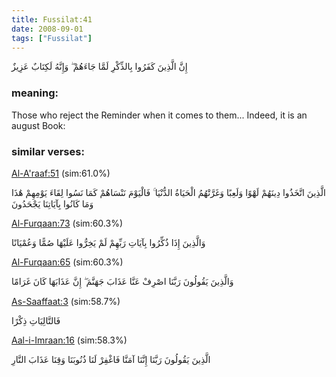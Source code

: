 ```yaml
---
title: Fussilat:41
date: 2008-09-01
tags: ["Fussilat"]
---
```

إِنَّ الَّذِينَ كَفَرُوا بِالذِّكْرِ لَمَّا جَاءَهُمْ ۖ وَإِنَّهُ لَكِتَابٌ عَزِيزٌ
### meaning: 
Those who reject the Reminder when it comes to them... Indeed, it is an august Book:
### similar verses: 

[Al-A'raaf:51](/7/51) (sim:61.0%)

الَّذِينَ اتَّخَذُوا دِينَهُمْ لَهْوًا وَلَعِبًا وَغَرَّتْهُمُ الْحَيَاةُ الدُّنْيَا ۚ فَالْيَوْمَ نَنْسَاهُمْ كَمَا نَسُوا لِقَاءَ يَوْمِهِمْ هَٰذَا وَمَا كَانُوا بِآيَاتِنَا يَجْحَدُونَ

[Al-Furqaan:73](/25/73) (sim:60.3%)

وَالَّذِينَ إِذَا ذُكِّرُوا بِآيَاتِ رَبِّهِمْ لَمْ يَخِرُّوا عَلَيْهَا صُمًّا وَعُمْيَانًا

[Al-Furqaan:65](/25/65) (sim:60.3%)

وَالَّذِينَ يَقُولُونَ رَبَّنَا اصْرِفْ عَنَّا عَذَابَ جَهَنَّمَ ۖ إِنَّ عَذَابَهَا كَانَ غَرَامًا

[As-Saaffaat:3](/37/3) (sim:58.7%)

فَالتَّالِيَاتِ ذِكْرًا

[Aal-i-Imraan:16](/3/16) (sim:58.3%)

الَّذِينَ يَقُولُونَ رَبَّنَا إِنَّنَا آمَنَّا فَاغْفِرْ لَنَا ذُنُوبَنَا وَقِنَا عَذَابَ النَّارِ
